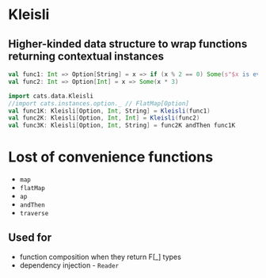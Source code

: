 # Kleisli

## Higher-kinded data structure to wrap functions returning contextual instances
   ```scala mdoc
   val func1: Int => Option[String] = x => if (x % 2 == 0) Some(s"$x is even") else None
   val func2: Int => Option[Int] = x => Some(x * 3)
   
   import cats.data.Kleisli
   //import cats.instances.option._ // FlatMap[Option]
   val func1K: Kleisli[Option, Int, String] = Kleisli(func1)
   val func2K: Kleisli[Option, Int, Int] = Kleisli(func2)
   val func3K: Kleisli[Option, Int, String] = func2K andThen func1K
   ```

# Lost of convenience functions
 - `map`
 - `flatMap`
 - `ap`
 - `andThen`
 - `traverse`

## Used for
 - function composition when they return F[_] types
 - dependency injection - `Reader`
